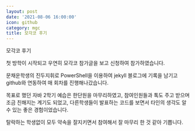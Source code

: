 ```yaml
---
layout: post
date: '2021-08-06 16:00:00'
icon: github
category: mgc
title: 모각코 후기
---
```


모각코 후기

첫 방학이 시작되고 우연히 모각코 참가글을 보고 신청하여 참가하였습니다.

문채운학생의 진두지휘로 PowerShell을 이용하여 jekyll 블로그에 기록을 남기고 github와 연동하여 매 회차를 진행해나갔습니다.

목표로 했던 자바 2학기 예습은 한단원을 마무리하였고,
참여인원들과 톡도 주고 받으며 조금 친해지는 계기도 되었고,
다른학생들이 발표하는 코드를 보면서 타인의 생각도 알 수 있는 좋은 경험이었습니다.

탈락하는 학생없이 모두 약속을 잘지키면서 참여해서 잘 마무리 한 것 같아 기쁩니다.
